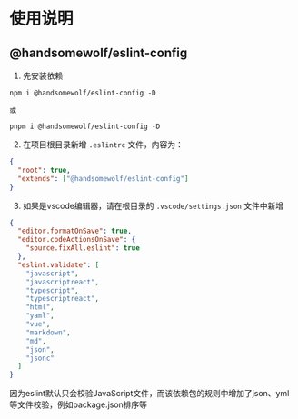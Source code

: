 # 使用说明

## @handsomewolf/eslint-config

1. 先安装依赖

```base
npm i @handsomewolf/eslint-config -D

或

pnpm i @handsomewolf/eslint-config -D
```

2. 在项目根目录新增 `.eslintrc` 文件，内容为：
```json
{
  "root": true,
  "extends": ["@handsomewolf/eslint-config"]
}

```

3. 如果是vscode编辑器，请在根目录的 `.vscode/settings.json` 文件中新增
```json
{
  "editor.formatOnSave": true,
  "editor.codeActionsOnSave": {
    "source.fixAll.eslint": true
  },
  "eslint.validate": [
    "javascript",
    "javascriptreact",
    "typescript",
    "typescriptreact",
    "html",
    "yaml",
    "vue",
    "markdown",
    "md",
    "json",
    "jsonc"
  ]
}
```
因为eslint默认只会校验JavaScript文件，而该依赖包的规则中增加了json、yml等文件校验，例如package.json排序等